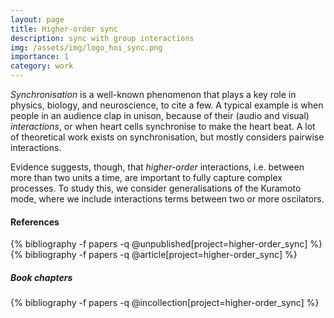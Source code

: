 ```yaml
---
layout: page
title: Higher-order sync
description: sync with group interactions
img: /assets/img/logo_hoi_sync.png
importance: 1
category: work
---
```



<script src="https://cdn.jsdelivr.net/npm/p5@1.0.0/lib/p5.js"></script>

<div id="sketch"> </div>

*Synchronisation* is a well-known phenomenon that plays a key role in physics, biology, and neuroscience, to cite a few. A typical example is when people in an audience clap in unison, because of their (audio and visual) *interactions*, or when heart cells synchronise to make the heart beat. A lot of theoretical work exists on synchronisation, but mostly considers pairwise interactions. 

Evidence suggests, though, that *higher-order* interactions, i.e. between more than two units a time, are important to fully capture complex processes. To study this, we consider generalisations of the Kuramoto mode, where we include interactions terms between two or more oscilators. 

#### References

<div class="publications">
{% bibliography -f papers -q @unpublished[project=higher-order_sync] %}
</div>

<div class="publications">
{% bibliography -f papers -q @article[project=higher-order_sync] %}
</div>

##### Book chapters 

<div class="publications">
{% bibliography -f papers -q @incollection[project=higher-order_sync] %}
</div>

